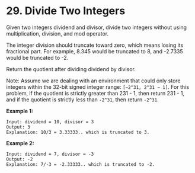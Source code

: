 # 29. Divide Two Integers

Given two integers dividend and divisor, divide two integers without using multiplication, division, and mod operator.

The integer division should truncate toward zero, which means losing its fractional part. For example, 8.345 would be truncated to 8, and -2.7335 would be truncated to -2.

Return the quotient after dividing dividend by divisor.

Note: Assume we are dealing with an environment that could only store integers within the 32-bit signed integer
range: `[−2^31, 2^31 − 1]`. For this problem, if the quotient is strictly greater than 231 - 1, then return 231 - 1, and
if the quotient is strictly less than `-2^31`, then return `-2^31`.


**Example 1:**
```
Input: dividend = 10, divisor = 3
Output: 3
Explanation: 10/3 = 3.33333.. which is truncated to 3.
```

**Example 2:**
```
Input: dividend = 7, divisor = -3
Output: -2
Explanation: 7/-3 = -2.33333.. which is truncated to -2.
```

